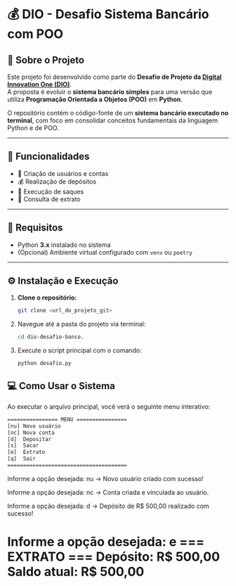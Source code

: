 # 💰 DIO - Desafio Sistema Bancário com POO

## 📘 Sobre o Projeto

Este projeto foi desenvolvido como parte do **Desafio de Projeto da [Digital Innovation One (DIO)](https://www.dio.me/)**.  
A proposta é evoluir o **sistema bancário simples** para uma versão que utiliza **Programação Orientada a Objetos (POO)** em **Python**.

O repositório contém o código-fonte de um **sistema bancário executado no terminal**, com foco em consolidar conceitos fundamentais da linguagem Python e de POO.

---

## 🚀 Funcionalidades

- 👤 Criação de usuários e contas  
- 💰 Realização de depósitos  
- 💸 Execução de saques  
- 📄 Consulta de extrato  

---

## 🧩 Requisitos

- Python **3.x** instalado no sistema  
- (Opcional) Ambiente virtual configurado com `venv` ou `poetry`

---

## ⚙️ Instalação e Execução

1. **Clone o repositório:**
    ```bash
    git clone <url_do_projeto_git>
    ```
2. Navegue até a pasta do projeto via terminal:
    ```bash
    cd dio-desafio-banco.
    ```
3. Execute o script principal com o comando:
    ```bash
    python desafio.py
    ```

## 💻 Como Usar o Sistema

Ao executar o arquivo principal, você verá o seguinte menu interativo:
```bash
================ MENU ================
[nu] Novo usuário
[nc] Nova conta
[d]  Depositar
[s]  Sacar
[e]  Extrato
[q]  Sair
======================================
```
Informe a opção desejada: nu
-> Novo usuário criado com sucesso!

Informe a opção desejada: nc
-> Conta criada e vinculada ao usuário.

Informe a opção desejada: d
-> Depósito de R$ 500,00 realizado com sucesso!

Informe a opção desejada: e
=== EXTRATO ===
Depósito: R$ 500,00
Saldo atual: R$ 500,00
=================

